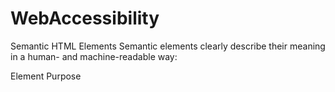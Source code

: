 # WebAccessibility

Semantic HTML Elements
Semantic elements clearly describe their meaning in a human- and machine-readable way:

Element	                 Purpose
<title>	                 Specifies the page title
<body>	                 Main content container
<header>                 Used for the top banner (with the GIF)
<nav>	                   Navigation bar
<h2>, <h3>	             Headings used for sections and subsections
<p>	                     Paragraphs of text
<table>, <thead>, 
<tbody>, <tr>,
<th>, <td>	             Tabular data in the cart and orders section
<button>	               Clickable actions like login, register, pay, etc.
<select>, <option>	     Used for sorting filters
<input>	                 Used for login/register/payment and quantity inputs
<a>	                     Navigation links
<strong>	               Emphasized text in product popup

Non-Semantic HTML Elements
Non-semantic elements don’t tell the browser or developer what they contain:

Element	                   Purpose
<div>	                     Generic container used throughout for layout (e.g., .container, .section, .modal, product cards)
<span>	                   Inline element used (e.g., in modal close button)
<img>	                     Displays images (product images, GIF banner)
